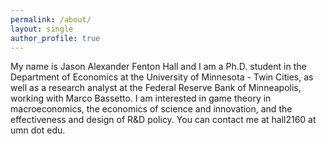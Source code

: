 ```yaml
---
permalink: /about/
layout: single
author_profile: true
---
```


My name is Jason Alexander Fenton Hall and I am a Ph.D. student in the Department of Economics at the University of Minnesota - Twin Cities, as well as a research analyst at the Federal Reserve Bank of Minneapolis, working with Marco Bassetto.  I am interested in game theory in macroeconomics, the economics of science and innovation, and the effectiveness and design of R&D policy.  You can contact me at hall2160 at umn dot edu.  
